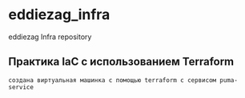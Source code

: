 # eddiezag_infra
eddiezag Infra repository

## Практика IaC с использованием Terraform
```
создана виртуальная машинка с помощью terraform c сервисом puma-service
```


